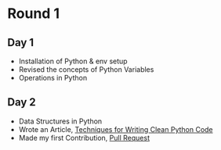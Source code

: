 # Round 1

## Day 1
- Installation of Python & env setup
- Revised the concepts of Python Variables
- Operations in Python

## Day 2
- Data Structures in Python
- Wrote an Article, [Techniques for Writing Clean Python Code](https://medium.com/@MohsinIqbalpk/techniques-for-writing-python-code-a9fd48698531)
- Made my first Contribution, [Pull Request](https://github.com/mindsdb/mindsdb/pull/5146)
